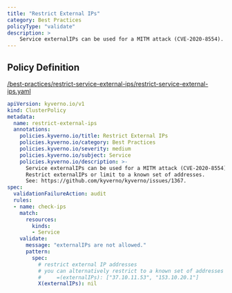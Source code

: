 ```yaml
---
title: "Restrict External IPs"
category: Best Practices
policyType: "validate"
description: >
    Service externalIPs can be used for a MITM attack (CVE-2020-8554). Restrict externalIPs or limit to a known set of addresses. See: https://github.com/kyverno/kyverno/issues/1367.
---
```


## Policy Definition
<a href="https://github.com/kyverno/policies/raw/main//best-practices/restrict-service-external-ips/restrict-service-external-ips.yaml" target="-blank">/best-practices/restrict-service-external-ips/restrict-service-external-ips.yaml</a>

```yaml
apiVersion: kyverno.io/v1
kind: ClusterPolicy
metadata:
  name: restrict-external-ips
  annotations:
    policies.kyverno.io/title: Restrict External IPs
    policies.kyverno.io/category: Best Practices
    policies.kyverno.io/severity: medium
    policies.kyverno.io/subject: Service
    policies.kyverno.io/description: >-
      Service externalIPs can be used for a MITM attack (CVE-2020-8554).
      Restrict externalIPs or limit to a known set of addresses.
      See: https://github.com/kyverno/kyverno/issues/1367.
spec:
  validationFailureAction: audit
  rules:
  - name: check-ips
    match:
      resources:
        kinds:
        - Service
    validate:
      message: "externalIPs are not allowed."
      pattern:
        spec:
          # restrict external IP addresses
          # you can alternatively restrict to a known set of addresses using:
          #     =(externalIPs): ["37.10.11.53", "153.10.20.1"]
          X(externalIPs): nil
```
